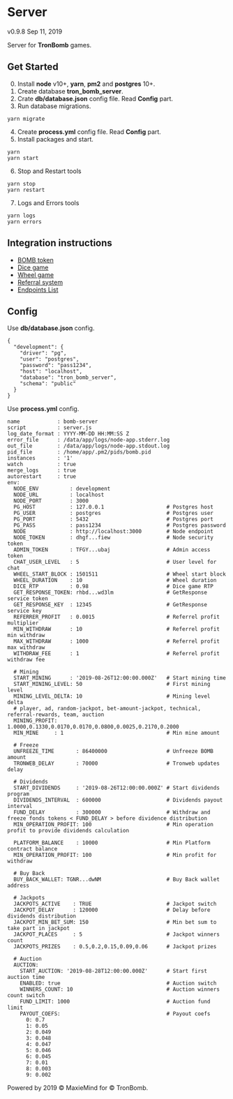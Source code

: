 # Server
v0.9.8 Sep 11, 2019

Server for **TronBomb** games.

## Get Started

0. Install **node** v10+, **yarn**, **pm2** and **postgres** 10+.
1. Create database **tron_bomb_server**.
2. Crate **db/database.json** config file. Read **Config** part.
3. Run database migrations.

```
yarn migrate
```

4. Create **process.yml** config file. Read **Config** part.
5. Install packages and start.
```
yarn
yarn start
```
6. Stop and Restart tools
```
yarn stop
yarn restart
```
7. Logs and Errors tools
```
yarn logs
yarn errors
```

## Integration instructions

* [BOMB token](./docs/BOMB.md)
* [Dice game](./docs/Dice.md)
* [Wheel game](./docs/Wheel.md)
* [Referral system](./docs/Referral.md)
* [Endpoints List](./docs/Endpoints.md)

## Config

Use **db/database.json** config.

```
{
  "development": {
    "driver": "pg",
    "user": "postgres",
    "password": "pass1234",
    "host": "localhost",
    "database": "tron_bomb_server",
    "schema": "public"
  }
}
```

Use **process.yml** config.

```
name            : bomb-server
script          : server.js
log_date_format : YYYY-MM-DD HH:MM:SS Z
error_file      : /data/app/logs/node-app.stderr.log
out_file        : /data/app/logs/node-app.stdout.log
pid_file        : /home/app/.pm2/pids/bomb.pid
instances       : '1'
watch           : true
merge_logs      : true
autorestart     : true
env:
  NODE_ENV          : development
  NODE_URL          : localhost
  NODE_PORT         : 3000
  PG_HOST           : 127.0.0.1                    # Postgres host
  PG_USER           : postgres                     # Postgres user
  PG_PORT           : 5432                         # Postgres port
  PG_PASS           : pass1234                     # Postgres password
  NODE              : http://localhost:3000        # Node endpoint
  NODE_TOKEN        : dhgf...fiew                  # Node security token
  ADMIN_TOKEN       : TFGY...ubaj                  # Admin access token
  CHAT_USER_LEVEL   : 5                            # User level for chat
  WHEEL_START_BLOCK : 1501511                      # Wheel start block
  WHEEL_DURATION    : 10                           # Wheel duration
  DICE_RTP          : 0.98                         # Dice game RTP
  GET_RESPONSE_TOKEN: rhbd...wd3lm                 # GetResponse service token
  GET_RESPONSE_KEY  : 12345                        # GetResponse service key
  REFERRER_PROFIT   : 0.0015                       # Referrel profit multiplier
  MIN_WITHDRAW      : 10                           # Referrel profit min withdraw
  MAX_WITHDRAW      : 1000                         # Referrel profit max withdraw
  WITHDRAW_FEE      : 1                            # Referrel profit withdraw fee

  # Mining
  START_MINING      : '2019-08-26T12:00:00.000Z'   # Start mining time
  START_MINING_LEVEL: 50                           # First mining level
  MINING_LEVEL_DELTA: 10                           # Mining level delta
  # player, ad, random-jackpot, bet-amount-jackpot, technical, referral-rewards, team, auction
  MINING_PROFIT: 1.0000,0.1330,0.0170,0.0170,0.0800,0.0025,0.2170,0.2000
  MIN_MINE     : 1                                 # Min mine amount

  # Freeze
  UNFREEZE_TIME       : 86400000                   # Unfreeze BOMB amount
  TRONWEB_DELAY       : 70000                      # Tronweb updates delay

  # Dividends
  START_DIVIDENDS     : '2019-08-26T12:00:00.000Z' # Start dividends program
  DIVIDENDS_INTERVAL  : 600000                     # Dividends payout interval
  FUND_DELAY          : 300000                     # Withdraw and freeze fonds tokens < FUND_DELAY > before dividence distribution
  MIN_OPERATION_PROFIT: 100                        # Min operation profit to provide dividends calculation

  PLATFORM_BALANCE    : 10000                      # Min Platform contract balance
  MIN_OPERATION_PROFIT: 100                        # Min profit for withdraw

  # Buy Back
  BUY_BACK_WALLET: TGNR...dwNM                     # Buy Back wallet address

  # Jackpots
  JACKPOTS_ACTIVE    : TRUE                        # Jackpot switch
  JACKPOT_DELAY      : 120000                      # Delay before dividends distribution
  JACKPOT_MIN_BET_SUM: 150                         # Min bet sum to take part in jackpot
  JACKPOT_PLACES     : 5                           # Jackpot winners count
  JACKPOTS_PRIZES    : 0.5,0.2,0.15,0.09,0.06      # Jackpot prizes

  # Auction
  AUCTION:
    START_AUCTION: '2019-08-28T12:00:00.000Z'      # Start first auction time
    ENABLED: true                                  # Auction switch
    WINNERS_COUNT: 10                              # Auction winners count switch
    FUND_LIMIT: 1000                               # Auction fund limit
    PAYOUT_COEFS:                                  # Payout coefs
      0: 0.7
      1: 0.05
      2: 0.049
      3: 0.048
      4: 0.047
      5: 0.046
      6: 0.045
      7: 0.01
      8: 0.003
      9: 0.002
```

Powered by 2019 © MaxieMind for © TronBomb.
